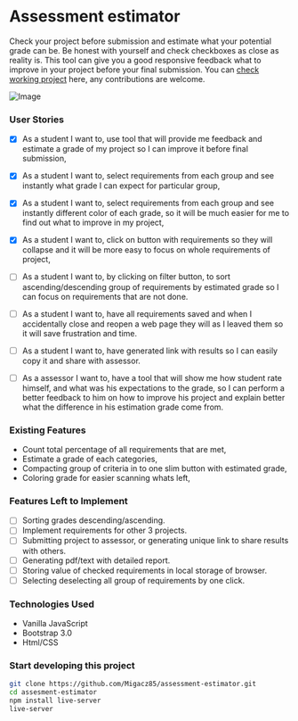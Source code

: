 # Assessment estimator 

Check your project before submission and estimate what your potential grade can
be. Be honest with yourself and check checkboxes as close as reality is. This
tool can give you a good responsive feedback what to improve in your 
project before your final submission. You can [check working project](https://migacz85.github.io/assessment-estimator/) here,
any contributions are welcome.

![Image](https://migacz85.github.io/assessment-estimator/assessor-ux.png)

### User Stories

- [x] As a student I want to, use tool that will provide me feedback and  estimate a grade of my project so I can improve it before final submission, 
- [x] As a student I want to, select requirements from each group and see instantly what grade I can expect for particular group,
- [x] As a student I want to, select requirements from each group and see instantly different color of each grade, so it will be much easier for me to find out what to improve in my project, 
- [x] As a student I want to, click on button with requirements so they will collapse and it will be more easy to focus on whole requirements of project,

- [ ] As a student I want to, by clicking on filter button, to sort ascending/descending group of requirements by estimated grade so I can focus on requirements that are not done.
- [ ] As a student I want to, have all requirements saved and when I accidentally close and reopen a web page they will as I leaved them so it will save frustration and time.
- [ ] As a student I want to, have generated link with results so I can easily copy it and share with assessor.

- [ ] As a assessor I want to, have a tool that will show me how student rate
  himself, and what was his expectations to the grade, so I can perform a
better feedback to him on how to improve his project and explain better 
what the difference in his estimation grade come from.

### Existing Features

- Count total percentage of all requirements that are met, 
- Estimate a grade of each categories, 
- Compacting group of criteria in to one slim button with estimated grade,
- Coloring grade for easier scanning whats left,

### Features Left to Implement

- [ ] Sorting grades descending/ascending.
- [ ] Implement requirements for other 3 projects.
- [ ] Submitting project to assessor, or generating unique link to share results with others.
- [ ] Generating pdf/text with detailed report.
- [ ] Storing value of checked requirements in local storage of browser.
- [ ] Selecting deselecting all group of requirements by one click.

### Technologies Used

- Vanilla JavaScript
- Bootstrap 3.0
- Html/CSS
 
### Start developing this project

``` bash 
git clone https://github.com/Migacz85/assessment-estimator.git
cd assesment-estimator
npm install live-server
live-server
```
